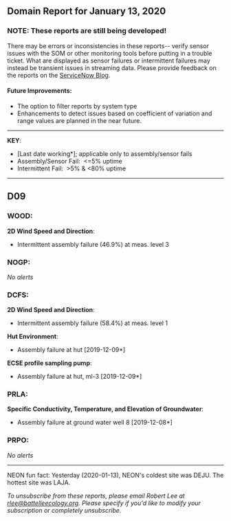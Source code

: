 ## Domain Report for January 13, 2020


### NOTE: These reports are still being developed!
There may be errors or inconsistencies in these reports-- verify sensor issues with the SOM or other monitoring tools before putting in a trouble ticket. What are displayed as sensor failures or intermittent failures may instead be transient issues in streaming data.
Please provide feedback on the reports on the [ServiceNow Blog](https://neon.service-now.com/community?id=community_blog&sys_id=9b4fbe8adbed734017ecf9041d9619be).

#### Future Improvements: 
 - The option to filter reports by system type 
 - Enhancements to detect issues based on coefficient of variation and range values are planned in the near future.

***

**KEY**:

 - [Last date working*]; applicable only to assembly/sensor fails
 - Assembly/Sensor Fail:&nbsp;&nbsp;<=5% uptime
 - Intermittent Fail:&nbsp;&nbsp;>5% & <80% uptime

***
## D09

### WOOD:

**2D Wind Speed and Direction**:
 - Intermittent assembly failure (46.9%) at meas. level 3

### NOGP:

_No alerts_

### DCFS:

**2D Wind Speed and Direction**:
 - Intermittent assembly failure (58.4%) at meas. level 1

**Hut Environment**:
 - Assembly failure at hut [2019-12-09*]

**ECSE profile sampling pump**:
 - Assembly failure at hut, ml-3 [2019-12-09*]

### PRLA:

**Specific Conductivity, Temperature, and Elevation of Groundwater**:
 - Assembly failure at ground water well 8 [2019-12-08*]

### PRPO:

_No alerts_

***
NEON fun fact: Yesterday (2020-01-13), NEON's coldest site was DEJU. The hottest site was LAJA.

_To unsubscribe from these reports, please email Robert Lee at rlee@battelleecology.org. Please specify if you'd like to modify your subscription or completely unsubscribe._
